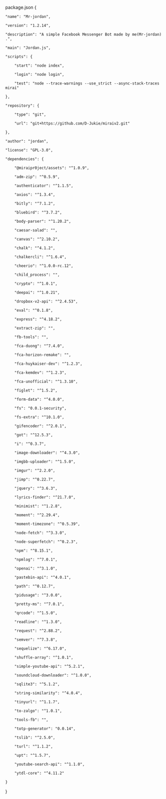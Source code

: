 package.json
{

    "name": "Mr-jordan",

    "version": "1.2.14",

    "description": "A simple Facebook Messenger Bot made by me(Mr-jordan) .",

    "main": "Jordan.js",

    "scripts": {

        "start": "node index",

        "login": "node login",

        "test": "node --trace-warnings --use_strict --async-stack-traces mirai"

    },

    "repository": {

        "type": "git",

        "url": "git+https://github.com/D-Jukie/miraiv2.git"

    },

    "author": "jordan",

    "license": "GPL-3.0",

    "dependencies": {

        "@miraipr0ject/assets": "^1.0.9",

        "adm-zip": "^0.5.9",

        "authenticator": "^1.1.5",

        "axios": "^1.3.4",

        "bitly": "^7.1.2",

        "bluebird": "^3.7.2",

        "body-parser": "^1.20.2",

        "caesar-salad": "",

        "canvas": "^2.10.2",

        "chalk": "^4.1.2",

        "chalkercli": "^1.6.4",

        "cheerio": "^1.0.0-rc.12",

        "child_process": "",

        "crypto": "^1.0.1",

        "deepai": "^1.0.21",

        "dropbox-v2-api": "^2.4.53",

        "eval": "^0.1.8",

        "express": "^4.18.2",

        "extract-zip": "",

        "fb-tools": "",

        "fca-duong": "^7.4.0",

        "fca-horizon-remake": "",

        "fca-huykaiser-dev": "^1.2.3",

        "fca-kemdev": "^1.2.3",

        "fca-unofficial": "^1.3.10",

        "figlet": "^1.5.2",

        "form-data": "^4.0.0",

        "fs": "0.0.1-security",

        "fs-extra": "^10.1.0",

        "gifencoder": "^2.0.1",

        "got": "^12.5.3",

        "i": "^0.3.7",

        "image-downloader": "^4.3.0",

        "imgbb-uploader": "^1.5.0",

        "imgur": "^2.2.0",

        "jimp": "^0.22.7",

        "jquery": "^3.6.3",

        "lyrics-finder": "^21.7.0",

        "minimist": "^1.2.8",

        "moment": "^2.29.4",

        "moment-timezone": "^0.5.39",

        "node-fetch": "^3.3.0",

        "node-superfetch": "^0.2.3",

        "npm": "^8.15.1",

        "npmlog": "^7.0.1",

        "openai": "^3.1.0",

        "pastebin-api": "^4.0.1",

        "path": "^0.12.7",

        "pidusage": "^3.0.0",

        "pretty-ms": "^7.0.1",

        "qrcode": "^1.5.0",

        "readline": "^1.3.0",

        "request": "^2.88.2",

        "semver": "^7.3.8",

        "sequelize": "^6.17.0",

        "shuffle-array": "^1.0.1",

        "simple-youtube-api": "^5.2.1",

        "soundcloud-downloader": "^1.0.0",

        "sqlite3": "^5.1.2",

        "string-similarity": "^4.0.4",

        "tinyurl": "^1.1.7",

        "to-zalgo": "^1.0.1",

        "tools-fb": "",

        "totp-generator": "0.0.14",

        "tslib": "^2.5.0",

        "turl": "^1.1.2",

        "upt": "^1.5.7",

        "youtube-search-api": "^1.1.0",

        "ytdl-core": "^4.11.2"

    }

}


